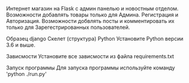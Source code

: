 Интернет магазин на Flask с админ панелью и новостным отделом. Возможности добавлять товары только для Админа. Регистрация и Авторизация. Возможности добвлять посты и комментировать их только для Зарегестрированных пользователей.

Образец django Скелет (структура) Python Установите Python версии 3.6 и выше.

Зависмости Установите все зависмости из файла requirements.txt

Запуск программы Для запуска программы используйте команду 'python ./run.py'
